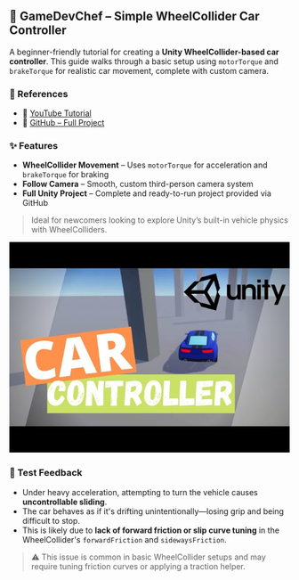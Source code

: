 ## 🔧 GameDevChef – Simple WheelCollider Car Controller

A beginner-friendly tutorial for creating a **Unity WheelCollider-based car controller**. This guide walks through a basic setup using `motorTorque` and `brakeTorque` for realistic car movement, complete with custom camera.

### 🔗 References
- 🎥 [YouTube Tutorial](https://www.youtube.com/watch?v=Z4HA8zJhGEk)  
- 💾 [GitHub – Full Project](https://github.com/GameDevChef/CarController)

### ✨ Features
- **WheelCollider Movement** – Uses `motorTorque` for acceleration and `brakeTorque` for braking
- **Follow Camera** – Smooth, custom third-person camera system
- **Full Unity Project** – Complete and ready-to-run project provided via GitHub

> Ideal for newcomers looking to explore Unity’s built-in vehicle physics with WheelColliders.

![thumbnail](../resources/thumbnails/GameDevChef.jpg)

### 🧪 Test Feedback

- Under heavy acceleration, attempting to turn the vehicle causes **uncontrollable sliding**.
- The car behaves as if it's drifting unintentionally—losing grip and being difficult to stop.
- This is likely due to **lack of forward friction or slip curve tuning** in the WheelCollider's `forwardFriction` and `sidewaysFriction`.

> ⚠️ This issue is common in basic WheelCollider setups and may require tuning friction curves or applying a traction helper.
